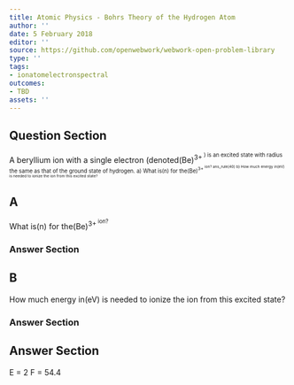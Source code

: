 ```yaml
---
title: Atomic Physics - Bohrs Theory of the Hydrogen Atom
author: ''
date: 5 February 2018
editor: ''
source: https://github.com/openwebwork/webwork-open-problem-library
type: ''
tags:
- ionatomelectronspectral
outcomes:
- TBD
assets: ''
---
```


## Question Section 

A beryllium ion with a single electron (denoted(Be)<sup>3+<sup> ) is an excited state with radius the same as that of the ground state of hydrogen.
a) What is(n) for the(Be)<sup>3+<sup> ion?
ans_rule(40)
b) How much energy in(eV) is needed to ionize the ion from this excited state?
## A
What is(n) for the(Be)<sup>3+<sup> ion?
### Answer Section
## B
How much energy in(eV) is needed to ionize the ion from this excited state?
### Answer Section


## Answer Section

E = 2
F = 54.4